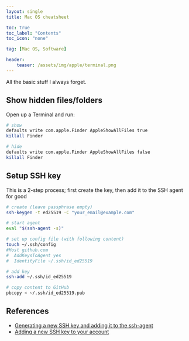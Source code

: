 ```yaml
---
layout: single
title: Mac OS cheatsheet

toc: true
toc_label: "Contents"
toc_icon: "none"

tag: [Mac OS, Software]

header:
    teaser: /assets/img/apple/terminal.png
---
```


All the basic stuff I always forget.

## Show hidden files/folders

Open up a Terminal and run: 

```bash
# show
defaults write com.apple.Finder AppleShowAllFiles true
killall Finder

# hide
defaults write com.apple.Finder AppleShowAllFiles false
killall Finder
```

## Setup SSH key

This is a 2-step process; first create the key, then add it to the SSH agent for good

```bash
# create (leave passphrase empty)
ssh-keygen -t ed25519 -C "your_email@example.com"

# start agent
eval "$(ssh-agent -s)"

# set up config file (with following content)
touch ~/.ssh/config
#Host github.com
#  AddKeysToAgent yes
#  IdentityFile ~/.ssh/id_ed25519

# add key
ssh-add ~/.ssh/id_ed25519

# copy content to GitHub
pbcopy < ~/.ssh/id_ed25519.pub
```


## References

- [Generating a new SSH key and adding it to the ssh-agent](https://docs.github.com/en/authentication/connecting-to-github-with-ssh/generating-a-new-ssh-key-and-adding-it-to-the-ssh-agent)
- [Adding a new SSH key to your account](https://docs.github.com/en/authentication/connecting-to-github-with-ssh/adding-a-new-ssh-key-to-your-github-account)